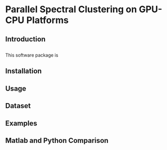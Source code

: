 # Parallel Spectral Clustering on GPU-CPU Platforms

## Introduction
##

This software package is 

## Installation

## Usage

## Dataset


## Examples


## Matlab and Python Comparison

